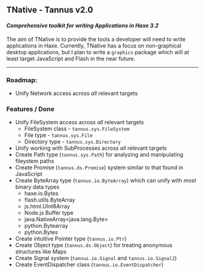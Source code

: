 
## TNative - Tannus v2.0
#### *Comprehensive toolkit for writing Applications in Haxe 3.2*

The aim of TNative is to provide the tools a developer will need to write applications in Haxe.  Currently, TNative has a focus on non-graphical desktop applications,
but I plan to write a `graphics` package which will at least target JavaScript and Flash in the near future.

---

### Roadmap:

- Unify Network access across _*all*_ relevant targets

### Features / Done

- Unify FileSystem access across _*all*_ relevant targets
  + FileSystem class - `tannus.sys.FileSystem`
  + File type - `tannus.sys.File`
  + Directory type - `tannus.sys.Directory`
- Unify working with SubProcesses across _*all*_ relevant targets
- Create Path type (`tannus.sys.Path`) for analyzing and manipulating fileystem paths
- Create Promise (`tannus.ds.Promise`) system similar to that found in JavaScript
- Create ByteArray type (`tannus.io.ByteArray`) which can unify with _most_ binary data types
  + haxe.io.Bytes
  + flash.utils.ByteArray
  + js.html.UInt8Array
  + Node.js Buffer type
  + java.NativeArray<java.lang.Byte>
  + python.Bytearray
  + python.Bytes
- Create intuitive Pointer type (`tannus.io.Ptr`)
- Create Object type (`tannus.ds.Object`) for treating anonymous structures like Maps
- Create Signal system (`tannus.io.Signal` and `tannus.io.Signal2`)
- Create EventDispatcher class (`tannus.io.EventDispatcher`)
